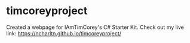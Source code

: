 # timcoreyproject
Created a webpage for IAmTimCorey's C# Starter Kit.
Check out my live link: https://ncharltn.github.io/timcoreyproject/
